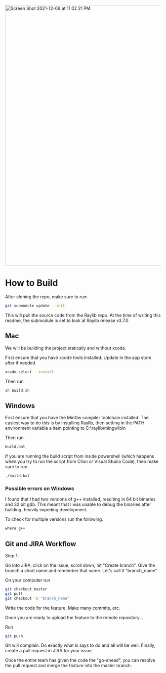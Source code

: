 <img width="843" alt="Screen Shot 2021-12-06 at 11 02 21 PM" src="https://user-images.githubusercontent.com/38915815/144964107-0618a666-bca1-4c03-bc6a-dc05cfb2c224.png">

# How to Build

After cloning the repo, make sure to run:

```bash
git submodule update --init
```

This will pull the source code from the Raylib repo. At the time of writing 
this readme, the submodule is set to look at Raylib release v3.7.0

## Mac
We will be building the project statically and without xcode.

First ensure that you have xcode tools installed. Update in the app store after if needed.
```bash
xcode-select --install
```

Then run
```bash
sh build.sh
```

## Windows

First ensure that you have the MinGw compiler toolchain installed.
The easiest way to do this is by installing Raylib, then setting
in the PATH environment variable a item pointing to C:\raylib\mingw\bin

Then run
```bash
build.bat
```

If you are running the build script from inside powershell (which happens when you try to run the script from Clion or Visual Studio Code), then make sure to run
```bash
./build.bat
```

### Possible errors on Windows

I found that I had two versions of g++ installed, resulting in 64 bit binaries and 32 bit gdb.
This meant that I was unable to debug the binaries after building, heavily impeding development.

To check for multiple versions run the following.
```bash
where g++
``` 

## Git and JIRA Workflow

Step 1:

Go into JIRA, click on the issue, scroll down, hit "Create branch".
Give the branch a short name and remember that name. Let's call it "branch_name"

On your computer run
```bash
git checkout master
git pull
git checkout -b "branch_name"
```

Write the code for the feature. Make many commits, etc. 

Once you are ready to upload the feature to the remote repository...

Run
```bash
git push
```

Git will complain. Do exactly what is says to do and all will be well. Finally, 
create a pull request in JIRA for your issue.

Once the entire team has given the code the "go-ahead",
you can resolve the pull request and merge the feature into the master branch.


